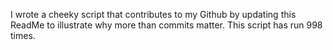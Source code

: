I wrote a cheeky script that contributes to my Github by updating this ReadMe to illustrate why more than commits matter. This script has run 998 times.